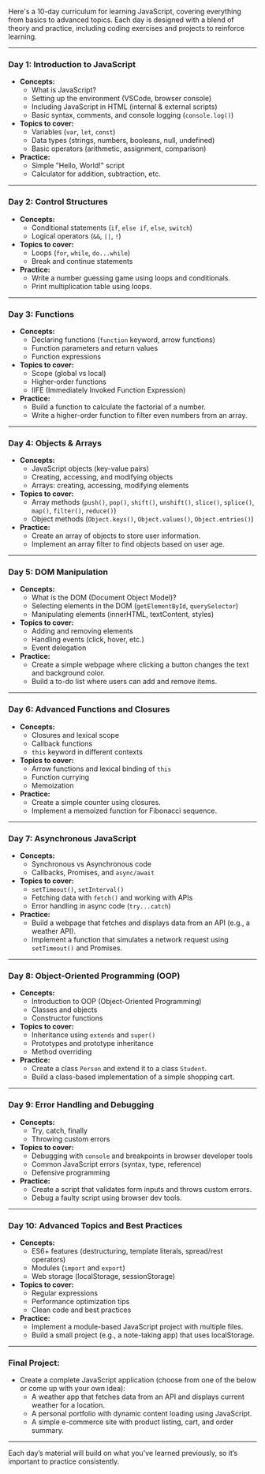 Here's a 10-day curriculum for learning JavaScript, covering everything from basics to advanced topics. Each day is designed with a blend of theory and practice, including coding exercises and projects to reinforce learning.

---

### **Day 1: Introduction to JavaScript**
- **Concepts:**
  - What is JavaScript?
  - Setting up the environment (VSCode, browser console)
  - Including JavaScript in HTML (internal & external scripts)
  - Basic syntax, comments, and console logging (`console.log()`)
- **Topics to cover:**
  - Variables (`var`, `let`, `const`)
  - Data types (strings, numbers, booleans, null, undefined)
  - Basic operators (arithmetic, assignment, comparison)
- **Practice:**
  - Simple "Hello, World!" script
  - Calculator for addition, subtraction, etc.

---

### **Day 2: Control Structures**
- **Concepts:**
  - Conditional statements (`if`, `else if`, `else`, `switch`)
  - Logical operators (`&&`, `||`, `!`)
- **Topics to cover:**
  - Loops (`for`, `while`, `do...while`)
  - Break and continue statements
- **Practice:**
  - Write a number guessing game using loops and conditionals.
  - Print multiplication table using loops.

---

### **Day 3: Functions**
- **Concepts:**
  - Declaring functions (`function` keyword, arrow functions)
  - Function parameters and return values
  - Function expressions
- **Topics to cover:**
  - Scope (global vs local)
  - Higher-order functions
  - IIFE (Immediately Invoked Function Expression)
- **Practice:**
  - Build a function to calculate the factorial of a number.
  - Write a higher-order function to filter even numbers from an array.

---

### **Day 4: Objects & Arrays**
- **Concepts:**
  - JavaScript objects (key-value pairs)
  - Creating, accessing, and modifying objects
  - Arrays: creating, accessing, modifying elements
- **Topics to cover:**
  - Array methods (`push()`, `pop()`, `shift()`, `unshift()`, `slice()`, `splice()`, `map()`, `filter()`, `reduce()`)
  - Object methods (`Object.keys()`, `Object.values()`, `Object.entries()`)
- **Practice:**
  - Create an array of objects to store user information.
  - Implement an array filter to find objects based on user age.

---

### **Day 5: DOM Manipulation**
- **Concepts:**
  - What is the DOM (Document Object Model)?
  - Selecting elements in the DOM (`getElementById`, `querySelector`)
  - Manipulating elements (innerHTML, textContent, styles)
- **Topics to cover:**
  - Adding and removing elements
  - Handling events (click, hover, etc.)
  - Event delegation
- **Practice:**
  - Create a simple webpage where clicking a button changes the text and background color.
  - Build a to-do list where users can add and remove items.

---

### **Day 6: Advanced Functions and Closures**
- **Concepts:**
  - Closures and lexical scope
  - Callback functions
  - `this` keyword in different contexts
- **Topics to cover:**
  - Arrow functions and lexical binding of `this`
  - Function currying
  - Memoization
- **Practice:**
  - Create a simple counter using closures.
  - Implement a memoized function for Fibonacci sequence.

---

### **Day 7: Asynchronous JavaScript**
- **Concepts:**
  - Synchronous vs Asynchronous code
  - Callbacks, Promises, and `async/await`
- **Topics to cover:**
  - `setTimeout()`, `setInterval()`
  - Fetching data with `fetch()` and working with APIs
  - Error handling in async code (`try...catch`)
- **Practice:**
  - Build a webpage that fetches and displays data from an API (e.g., a weather API).
  - Implement a function that simulates a network request using `setTimeout()` and Promises.

---

### **Day 8: Object-Oriented Programming (OOP)**
- **Concepts:**
  - Introduction to OOP (Object-Oriented Programming)
  - Classes and objects
  - Constructor functions
- **Topics to cover:**
  - Inheritance using `extends` and `super()`
  - Prototypes and prototype inheritance
  - Method overriding
- **Practice:**
  - Create a class `Person` and extend it to a class `Student`.
  - Build a class-based implementation of a simple shopping cart.

---

### **Day 9: Error Handling and Debugging**
- **Concepts:**
  - Try, catch, finally
  - Throwing custom errors
- **Topics to cover:**
  - Debugging with `console` and breakpoints in browser developer tools
  - Common JavaScript errors (syntax, type, reference)
  - Defensive programming
- **Practice:**
  - Create a script that validates form inputs and throws custom errors.
  - Debug a faulty script using browser dev tools.

---

### **Day 10: Advanced Topics and Best Practices**
- **Concepts:**
  - ES6+ features (destructuring, template literals, spread/rest operators)
  - Modules (`import` and `export`)
  - Web storage (localStorage, sessionStorage)
- **Topics to cover:**
  - Regular expressions
  - Performance optimization tips
  - Clean code and best practices
- **Practice:**
  - Implement a module-based JavaScript project with multiple files.
  - Build a small project (e.g., a note-taking app) that uses localStorage.

---

### **Final Project:**
- Create a complete JavaScript application (choose from one of the below or come up with your own idea):
  - A weather app that fetches data from an API and displays current weather for a location.
  - A personal portfolio with dynamic content loading using JavaScript.
  - A simple e-commerce site with product listing, cart, and order summary.

---

Each day’s material will build on what you’ve learned previously, so it’s important to practice consistently.
